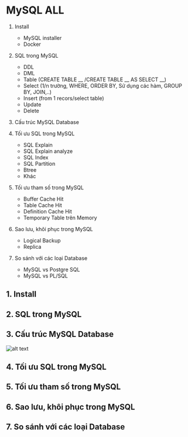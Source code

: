 # MySQL ALL

1. Install
   * MySQL installer
   * Docker
2. SQL trong MySQL
   * DDL
   * DML
   * Table (CREATE TABLE __ /CREATE TABLE __ AS SELECT __)
   * Select (1/n trường, WHERE, ORDER BY, Sử dụng các hàm, GROUP BY, JOIN,..)
   * Insert (from 1 recors/select table)
   * Update
   * Delete

3. Cấu trúc MySQL Database
4. Tối ưu SQL trong MySQL
   * SQL Explain
   * SQL Explain analyze
   * SQL Index
   * SQL Partition
   * Btree
   * Khác
5. Tối ưu tham số trong MySQL
   * Buffer Cache Hit
   * Table Cache Hit
   * Definition Cache Hit
   * Temporary Table trên Memory
6. Sao lưu, khôi phục trong MySQL
   * Logical Backup
   * Replica
7. So sánh với các loại Database
   * MySQL vs Postgre SQL
   * MySQL vs PL/SQL


## 1. Install
## 2. SQL trong MySQL
## 3. Cấu trúc MySQL Database
![alt text](/img/image.png)
## 4. Tối ưu SQL trong MySQL
## 5. Tối ưu tham số trong MySQL
## 6. Sao lưu, khôi phục trong MySQL
## 7. So sánh với các loại Database